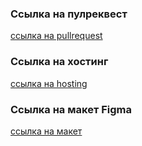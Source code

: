 ### Ссылка на пулреквест
[ссылка на pullrequest](https://github.com/AntonVolkov71/middle.messenger.praktikum.yandex/pull/1)

### Ссылка на хостинг
[ссылка на hosting](https://62ded4986771c856f505c978--sprightly-narwhal-73bd97.netlify.app/)

### Ссылка на макет Figma
[ссылка на макет](https://www.figma.com/file/jF5fFFzgGOxQeB4CmKWTiE/Chat_external_link?node-id=0%3A1)

